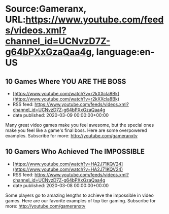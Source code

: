 # Source:Gameranx, URL:https://www.youtube.com/feeds/videos.xml?channel_id=UCNvzD7Z-g64bPXxGzaQaa4g, language:en-US

## 10 Games Where YOU ARE THE BOSS
 - [https://www.youtube.com/watch?v=r2kXXcla8Bk](https://www.youtube.com/watch?v=r2kXXcla8Bk)
 - RSS feed: https://www.youtube.com/feeds/videos.xml?channel_id=UCNvzD7Z-g64bPXxGzaQaa4g
 - date published: 2020-03-09 00:00:00+00:00

Many great video games make you feel awesome, but the special ones make you feel like a game's final boss. Here are some overpowered examples.
Subscribe for more: http://youtube.com/gameranxtv

## 10 Gamers Who Achieved The IMPOSSIBLE
 - [https://www.youtube.com/watch?v=HA2J71KQV24](https://www.youtube.com/watch?v=HA2J71KQV24)
 - RSS feed: https://www.youtube.com/feeds/videos.xml?channel_id=UCNvzD7Z-g64bPXxGzaQaa4g
 - date published: 2020-03-08 00:00:00+00:00

Some players go to amazing lengths to achieve the impossible in video games. Here are our favorite examples of top tier gaming.
Subscribe for more: http://youtube.com/gameranxtv

